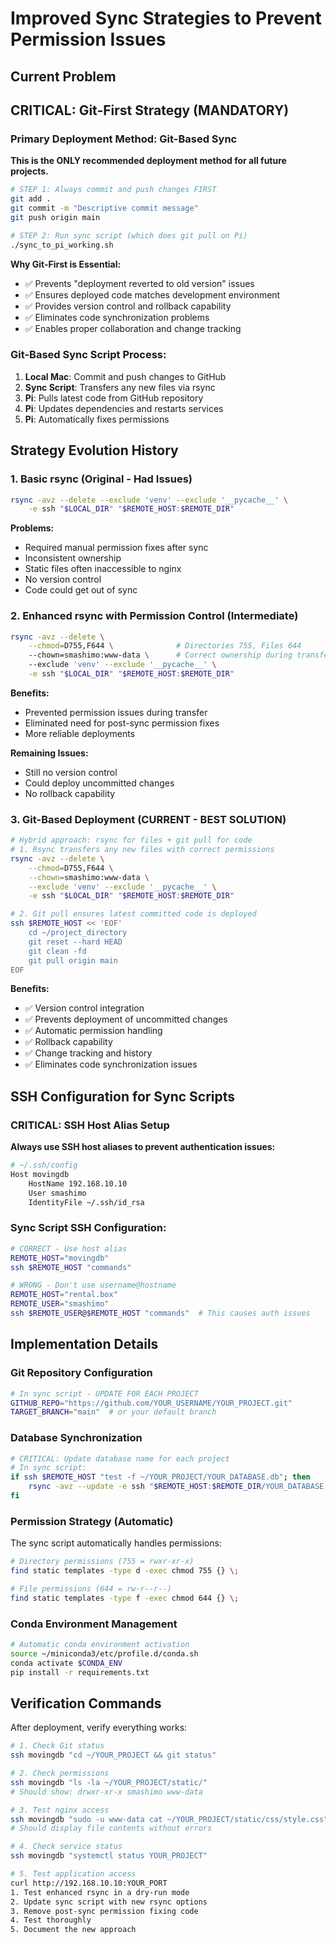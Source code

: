 # Improved Sync Strategies to Prevent Permission Issues

## Current Problem

## CRITICAL: Git-First Strategy (MANDATORY)

### Primary Deployment Method: Git-Based Sync
**This is the ONLY recommended deployment method for all future projects.**

```bash
# STEP 1: Always commit and push changes FIRST
git add .
git commit -m "Descriptive commit message"
git push origin main

# STEP 2: Run sync script (which does git pull on Pi)
./sync_to_pi_working.sh
```

**Why Git-First is Essential:**
- ✅ Prevents "deployment reverted to old version" issues
- ✅ Ensures deployed code matches development environment
- ✅ Provides version control and rollback capability
- ✅ Eliminates code synchronization problems
- ✅ Enables proper collaboration and change tracking

### Git-Based Sync Script Process:
1. **Local Mac**: Commit and push changes to GitHub
2. **Sync Script**: Transfers any new files via rsync
3. **Pi**: Pulls latest code from GitHub repository
4. **Pi**: Updates dependencies and restarts services
5. **Pi**: Automatically fixes permissions

## Strategy Evolution History

### 1. Basic rsync (Original - Had Issues)
```bash
rsync -avz --delete --exclude 'venv' --exclude '__pycache__' \
    -e ssh "$LOCAL_DIR" "$REMOTE_HOST:$REMOTE_DIR"
```

**Problems:**
- Required manual permission fixes after sync
- Inconsistent ownership
- Static files often inaccessible to nginx
- No version control
- Code could get out of sync

### 2. Enhanced rsync with Permission Control (Intermediate)
```bash
rsync -avz --delete \
    --chmod=D755,F644 \              # Directories 755, Files 644
    --chown=smashimo:www-data \      # Correct ownership during transfer
    --exclude 'venv' --exclude '__pycache__' \
    -e ssh "$LOCAL_DIR" "$REMOTE_HOST:$REMOTE_DIR"
```

**Benefits:**
- Prevented permission issues during transfer
- Eliminated need for post-sync permission fixes
- More reliable deployments

**Remaining Issues:**
- Still no version control
- Could deploy uncommitted changes
- No rollback capability

### 3. Git-Based Deployment (CURRENT - BEST SOLUTION)
```bash
# Hybrid approach: rsync for files + git pull for code
# 1. Rsync transfers any new files with correct permissions
rsync -avz --delete \
    --chmod=D755,F644 \
    --chown=smashimo:www-data \
    --exclude 'venv' --exclude '__pycache__' \
    -e ssh "$LOCAL_DIR" "$REMOTE_HOST:$REMOTE_DIR"

# 2. Git pull ensures latest committed code is deployed
ssh $REMOTE_HOST << 'EOF'
    cd ~/project_directory
    git reset --hard HEAD
    git clean -fd
    git pull origin main
EOF
```

**Benefits:**
- ✅ Version control integration
- ✅ Prevents deployment of uncommitted changes
- ✅ Automatic permission handling
- ✅ Rollback capability
- ✅ Change tracking and history
- ✅ Eliminates code synchronization issues

## SSH Configuration for Sync Scripts

### CRITICAL: SSH Host Alias Setup
**Always use SSH host aliases to prevent authentication issues:**

```bash
# ~/.ssh/config
Host movingdb
    HostName 192.168.10.10
    User smashimo
    IdentityFile ~/.ssh/id_rsa
```

### Sync Script SSH Configuration:
```bash
# CORRECT - Use host alias
REMOTE_HOST="movingdb"
ssh $REMOTE_HOST "commands"

# WRONG - Don't use username@hostname
REMOTE_HOST="rental.box"
REMOTE_USER="smashimo"
ssh $REMOTE_USER@$REMOTE_HOST "commands"  # This causes auth issues
```

## Implementation Details

### Git Repository Configuration
```bash
# In sync script - UPDATE FOR EACH PROJECT
GITHUB_REPO="https://github.com/YOUR_USERNAME/YOUR_PROJECT.git"
TARGET_BRANCH="main"  # or your default branch
```

### Database Synchronization
```bash
# CRITICAL: Update database name for each project
# In sync script:
if ssh $REMOTE_HOST "test -f ~/YOUR_PROJECT/YOUR_DATABASE.db"; then
    rsync -avz --update -e ssh "$REMOTE_HOST:$REMOTE_DIR/YOUR_DATABASE.db" "$LOCAL_DIR"
fi
```

### Permission Strategy (Automatic)
The sync script automatically handles permissions:
```bash
# Directory permissions (755 = rwxr-xr-x)
find static templates -type d -exec chmod 755 {} \;

# File permissions (644 = rw-r--r--)
find static templates -type f -exec chmod 644 {} \;
```

### Conda Environment Management
```bash
# Automatic conda environment activation
source ~/miniconda3/etc/profile.d/conda.sh
conda activate $CONDA_ENV
pip install -r requirements.txt
```

## Verification Commands

After deployment, verify everything works:
```bash
# 1. Check Git status
ssh movingdb "cd ~/YOUR_PROJECT && git status"

# 2. Check permissions
ssh movingdb "ls -la ~/YOUR_PROJECT/static/"
# Should show: drwxr-xr-x smashimo www-data

# 3. Test nginx access
ssh movingdb "sudo -u www-data cat ~/YOUR_PROJECT/static/css/style.css"
# Should display file contents without errors

# 4. Check service status
ssh movingdb "systemctl status YOUR_PROJECT"

# 5. Test application access
curl http://192.168.10.10:YOUR_PORT
1. Test enhanced rsync in a dry-run mode
2. Update sync script with new rsync options
3. Remove post-sync permission fixing code
4. Test thoroughly
5. Document the new approach
